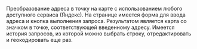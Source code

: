 Преобразование адреса в точку на карте с использованием любого доступного сервиса (Яндекс). На странице имеется форма для ввода адреса и кнопка выполнения запроса. Результатом является карта со значком в точке, соответствующей введенному адресу.
Имеется история запросов, из которой можно выбрать строку, отредактировать и геокодировать еще раз.
